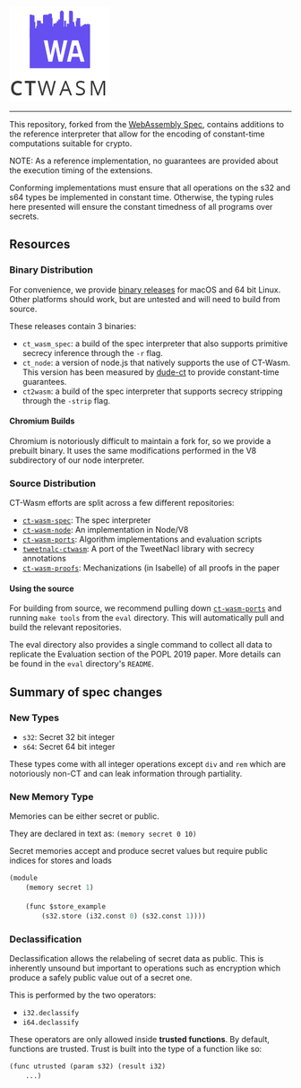 <img src="./logo.png"/>

------------
This repository, forked from the [WebAssembly
Spec](https://github.com/WebAssembly/spec), contains additions to the
reference interpreter that allow for the encoding of constant-time
computations suitable for crypto.

NOTE: As a reference implementation, no guarantees are provided about the
execution timing of the extensions.

Conforming implementations must ensure that all operations on the s32 and s64
types be implemented in constant time. Otherwise, the typing rules here
presented will ensure the constant timedness of all programs over secrets.


## Resources
### Binary Distribution
For convenience, we provide [binary
releases](https://github.com/PLSysSec/ct-wasm-spec/releases/artifact) for
macOS and 64 bit Linux. Other platforms should work, but are untested and
will need to build from source.

These releases contain 3 binaries:
 - `ct_wasm_spec`: a build of the spec interpreter that also supports primitive secrecy inference through the `-r` flag.
 - `ct_node`: a version of node.js that natively supports the use of CT-Wasm. This version has been measured by [dude-ct](https://github.com/PLSysSec/dudect) to provide constant-time guarantees.
 - `ct2wasm`: a build of the spec interpreter that supports secrecy stripping through the `-strip` flag.

#### Chromium Builds
Chromium is notoriously difficult to maintain a fork for, so we provide a prebuilt binary. It uses the same modifications performed in the V8 subdirectory of our node interpreter.

### Source Distribution
CT-Wasm efforts are split across a few different repositories:
 - [`ct-wasm-spec`](https://github.com/PLSysSec/ct-wasm-spec): The spec interpreter
 - [`ct-wasm-node`](https://github.com/PLSysSec/ct-wasm-node): An implementation in Node/V8
 - [`ct-wasm-ports`](https://github.com/PLSysSec/ct-wasm-ports): Algorithm implementations and evaluation scripts
 - [`tweetnalc-ctwasm`](https://github.com/PLSysSec/tweetnacl-ctwasm): A port of the TweetNacl library with secrecy annotations
 - [`ct-wasm-proofs`](https://github.com/PLSysSec/ct-wasm-proofs): Mechanizations (in Isabelle) of all proofs in the paper

#### Using the source
For building from source, we recommend pulling down
[`ct-wasm-ports`](https://github.com/PLSysSec/ct-wasm-ports) and running
`make tools` from the `eval` directory. This will automatically pull and
build the relevant repositories.

The eval directory also provides a single command to collect all data to
replicate the Evaluation section of the POPL 2019 paper. More details can be
found in the `eval` directory's `README`.

## Summary of spec changes

### New Types
 - `s32`: Secret 32 bit integer
 - `s64`: Secret 64 bit integer

These types come with all integer operations except `div` and `rem` which are
notoriously non-CT and can leak information through partiality.

### New Memory Type
Memories can be either secret or public.

They are declared in text as:
`(memory secret 0 10)`

Secret memories accept and produce secret values but require public indices for stores and loads

```lisp
(module
    (memory secret 1)

    (func $store_example
        (s32.store (i32.const 0) (s32.const 1))))
```

### Declassification
Declassification allows the relabeling of secret data as public. This is inherently unsound but important to operations such as encryption which produce a safely public value out of a secret one.

This is performed by the two operators:
 - `i32.declassify`
 - `i64.declassify`

These operators are only allowed inside **trusted functions**. By default, functions are trusted.
Trust is built into the type of a function like so:

```lisp
(func utrusted (param s32) (result i32)
    ...)
```
